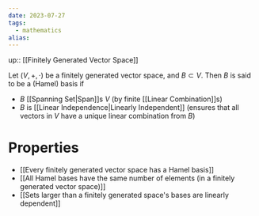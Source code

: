 ```yaml
---
date: 2023-07-27
tags:
  - mathematics
alias: 
---
```

up:: [[Finitely Generated Vector Space]]

Let $(V, +, \cdot)$ be a finitely generated vector space, and $B \subset V$. Then $B$ is said to be a (Hamel) basis if
- $B$ [[Spanning Set|Span]]s $V$ (by finite [[Linear Combination]]s)
- $B$ is [[Linear Independence|Linearly Independent]] (ensures that all vectors in $V$ have a unique linear combination from $B$)

# Properties
- [[Every finitely generated vector space has a Hamel basis]]
- [[All Hamel bases have the same number of elements (in a finitely generated vector space)]]
- [[Sets larger than a finitely generated space's bases are linearly dependent]]